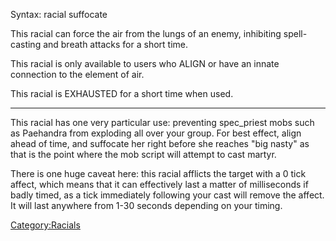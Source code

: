 Syntax: racial suffocate <target>

This racial can force the air from the lungs of an enemy, inhibiting
spell- casting and breath attacks for a short time.

This racial is only available to users who ALIGN or have an innate
connection to the element of air.

This racial is EXHAUSTED for a short time when used.

------------------------------------------------------------------------

This racial has one very particular use: preventing spec_priest mobs
such as Paehandra from exploding all over your group. For best effect,
align ahead of time, and suffocate her right before she reaches "big
nasty" as that is the point where the mob script will attempt to cast
martyr.

There is one huge caveat here: this racial afflicts the target with a 0
tick affect, which means that it can effectively last a matter of
milliseconds if badly timed, as a tick immediately following your cast
will remove the affect. It will last anywhere from 1-30 seconds
depending on your timing.

[Category:Racials](Category:Racials "wikilink")
